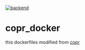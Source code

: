 [![backend](https://github.com/pkking/copr_docker/actions/workflows/backend-publish.yml/badge.svg?branch=main)](https://github.com/pkking/copr_docker/actions/workflows/backend-publish.yml)
# copr_docker
this dockerfiles modified from [copr](https://pagure.io/copr/copr/)
